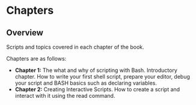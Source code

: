 # Chapters

## Overview
Scripts and topics covered in each chapter of the book. <br>

Chapters are as follows: <br>
* **Chapter 1:** The what and why of scripting with Bash. Introductory chapter.
  How to write your first shell script, prepare your editor, debug your script and BASH basics
  such as declaring variables.
* **Chapter 2:** Creating Interactive Scripts. How to create a script and interact with it using the read command.
